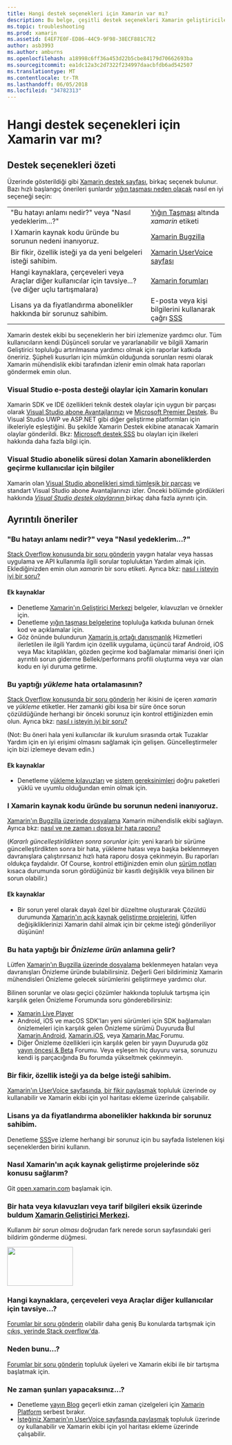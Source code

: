 ```yaml
---
title: Hangi destek seçenekleri için Xamarin var mı?
description: Bu belge, çeşitli destek seçenekleri Xamarin geliştiriciler için açıklar. E-posta desteği, yığın taşması ve ek kaynaklar açıklanır.
ms.topic: troubleshooting
ms.prod: xamarin
ms.assetid: E4EF7E0F-ED86-44C9-9F98-38ECF881C7E2
author: asb3993
ms.author: amburns
ms.openlocfilehash: a18998c6ff36a453d22b5cbe84179d70662693ba
ms.sourcegitcommit: ea1dc12a3c2d7322f234997daacbfdb6ad542507
ms.translationtype: MT
ms.contentlocale: tr-TR
ms.lasthandoff: 06/05/2018
ms.locfileid: "34782313"
---
```

# <a name="what-support-options-are-available-for-xamarin"></a>Hangi destek seçenekleri için Xamarin var mı?

## <a name="summary-of-support-options"></a>Destek seçenekleri özeti

Üzerinde gösterildiği gibi [Xamarin destek sayfası](https://www.xamarin.com/support), birkaç seçenek bulunur.  Bazı hızlı başlangıç önerileri şunlardır [yığın taşması neden olacak](http://stackoverflow.com/help/product-support) nasıl en iyi seçeneği seçin:

|   |   |
|---|---|
|"Bu hatayı anlamı nedir?" veya "Nasıl yedeklerim...?"|[Yığın Taşması](http://stackoverflow.com/questions/ask?tags=xamarin) altında *xamarin* etiketi|
|I Xamarin kaynak kodu üründe bu sorunun nedeni inanıyoruz.|[Xamarin Bugzilla](https://bugzilla.xamarin.com/page.cgi?id=bug-writing.html)|
|Bir fikir, özellik isteği ya da yeni belgeleri isteği sahibim.|[Xamarin UserVoice sayfası](https://xamarin.uservoice.com)|
|Hangi kaynaklara, çerçeveleri veya Araçlar diğer kullanıcılar için tavsiye...? (ve diğer uçlu tartışmalara)|[Xamarin forumları](https://forums.xamarin.com)|
|Lisans ya da fiyatlandırma abonelikler hakkında bir sorunuz sahibim.|E-posta veya kişi bilgilerini kullanarak çağrı [SSS](https://www.xamarin.com/faq)|

Xamarin destek ekibi bu seçeneklerin her biri izlemenize yardımcı olur.  Tüm kullanıcıların kendi Düşünceli sorular ve yararlanabilir ve bilgili Xamarin Geliştirici topluluğu artırılmasına yardımcı olmak için raporlar katkıda öneririz.  Şüpheli kusurları için mümkün olduğunda sorunları resmi olarak Xamarin mühendislik ekibi tarafından izlenir emin olmak hata raporları göndermek emin olun.

<a name="Visual_Studio_email_support_incidents_for_Xamarin_topics"/>

### <a name="visual-studio-email-support-incidents-for-xamarin-topics"></a>Visual Studio e-posta desteği olaylar için Xamarin konuları

Xamarin SDK ve IDE özellikleri teknik destek olaylar için uygun bir parçası olarak [Visual Studio abone Avantajlarınızı](https://msdn.microsoft.com/subscriptions/bb266240) ve [Microsoft Premier Destek](https://www.microsoft.com/microsoftservices/support.aspx).  Bu Visual Studio UWP ve ASP.NET gibi diğer geliştirme platformları için ilkeleriyle eşleştiğini.  Bu şekilde Xamarin Destek ekibine atanacak Xamarin olaylar gönderildi.  Bkz: [Microsoft destek SSS](https://support.microsoft.com/gp/offerprophone) bu olayları için ilkeleri hakkında daha fazla bilgi için.

### <a name="information-for-users-migrating-from-expired-xamarin-subscriptions-to-visual-studio-subscriptions"></a>Visual Studio abonelik süresi dolan Xamarin aboneliklerden geçirme kullanıcılar için bilgiler

Xamarin olan [Visual Studio abonelikleri şimdi tümleşik bir parçası](https://blog.xamarin.com/xamarin-for-all/) ve standart Visual Studio abone Avantajlarınızı izler.  Önceki bölümde gördükleri hakkında [ *Visual Studio destek olaylarının* ](#Visual_Studio_email_support_incidents_for_Xamarin_topics) birkaç daha fazla ayrıntı için.

## <a name="detailed-recommendations"></a>Ayrıntılı öneriler

### <a name="what-does-this-error-mean-or-how-do-i--"></a>"Bu hatayı anlamı nedir?" veya "Nasıl yedeklerim...?"

[Stack Overflow konusunda bir soru gönderin](http://stackoverflow.com/questions/ask?tags=xamarin) yaygın hatalar veya hassas uygulama ve API kullanımla ilgili sorular topluluktan Yardım almak için.  Eklediğinizden emin olun _xamarin_ bir soru etiketi.  Ayrıca bkz: [nasıl ı isteyin iyi bir soru?](http://stackoverflow.com/help/how-to-ask)

#### <a name="additional-resources"></a>Ek kaynaklar

-   Denetleme [Xamarin'ın Geliştirici Merkezi](/index.md) belgeler, kılavuzları ve örnekler için.
-   Denetleme [yığın taşması belgelerine](http://stackoverflow.com/documentation) topluluğa katkıda bulunan örnek kod ve açıklamalar için.
-   Göz önünde bulundurun [Xamarin iş ortağı danışmanlık](https://www.xamarin.com/consulting-partners) Hizmetleri ilerletilen ile ilgili Yardım için özellik uygulama, üçüncü taraf Android, iOS veya Mac kitaplıkları, gözden geçirme kod bağlamalar mimarisi öneri için ayrıntılı sorun giderme Bellek/performans profili oluşturma veya var olan kodu en iyi duruma getirme.

### <a name="what-does-this-installation-error-mean"></a>Bu yaptığı _yükleme_ hata ortalamasının?

[Stack Overflow konusunda bir soru gönderin](http://stackoverflow.com/questions/ask?tags=xamarin+installation) her ikisini de içeren _xamarin_ ve _yükleme_ etiketler.  Her zamanki gibi kısa bir süre önce sorun çözüldüğünde herhangi bir önceki sorunuz için kontrol ettiğinizden emin olun.  Ayrıca bkz: [nasıl ı isteyin iyi bir soru?](http://stackoverflow.com/help/how-to-ask)

(Not: Bu öneri hala yeni kullanıcılar ilk kurulum sırasında ortak Tuzaklar Yardım için en iyi erişimi olmasını sağlamak için gelişen.  Güncelleştirmeler için bizi izlemeye devam edin.)

#### <a name="additional-resources"></a>Ek kaynaklar

-   Denetleme [yükleme kılavuzları](~/cross-platform/get-started/installation/index.md) ve [sistem gereksinimleri](~/cross-platform/get-started/requirements.md) doğru paketleri yüklü ve uyumlu olduğundan emin olmak için.

### <a name="i-believe-this-problem-is-caused-by-a-defect-in-the-xamarin-source-code"></a>I Xamarin kaynak kodu üründe bu sorunun nedeni inanıyoruz.

[Xamarin'ın Bugzilla üzerinde dosyalama](https://bugzilla.xamarin.com/page.cgi?id=bug-writing.html) Xamarin mühendislik ekibi sağlayın.  Ayrıca bkz: [nasıl ve ne zaman ı dosya bir hata raporu?](~/cross-platform/troubleshooting/questions/howto-file-bug.md)

(*Kararlı güncelleştirildikten sonra sorunlar için*: yeni kararlı bir sürüme güncelleştirdikten sonra bir hata, yükleme hatası veya başka beklenmeyen davranışlara çalıştırırsanız hızlı hata raporu dosya çekinmeyin.  Bu raporları oldukça faydalıdır.  Of Course, kontrol ettiğinizden emin olun [sürüm notları](https://developer.xamarin.com/releases/) kısaca durumunda sorun gördüğünüz bir kasıtlı değişiklik veya bilinen bir sorun olabilir.)

#### <a name="additional-resources"></a>Ek kaynaklar

-   Bir sorun yerel olarak dayalı özel bir düzeltme oluşturarak Çözüldü durumunda [Xamarin'ın açık kaynak geliştirme projelerini](http://open.xamarin.com/), lütfen değişikliklerinizi Xamarin dahil almak için bir çekme isteği gönderiliyor düşünün!

### <a name="what-does-this-error-in-a-preview-product-mean"></a>Bu hata yaptığı bir _Önizleme ürün_ anlamına gelir?

Lütfen [Xamarin'ın Bugzilla üzerinde dosyalama](https://bugzilla.xamarin.com/page.cgi?id=bug-writing.html) beklenmeyen hataları veya davranışları Önizleme üründe bulabilirsiniz.  Değerli Geri bildiriminiz Xamarin mühendisleri Önizleme gelecek sürümlerini geliştirmeye yardımcı olur.

Bilinen sorunlar ve olası geçici çözümler hakkında topluluk tartışma için karşılık gelen Önizleme Forumunda soru gönderebilirsiniz:

-   [Xamarin Live Player](https://forums.xamarin.com/categories/live-player)
-   Android, iOS ve macOS SDK'ları yeni sürümleri için SDK bağlamaları önizlemeleri için karşılık gelen Önizleme sürümü Duyuruda Bul [Xamarin.Android](http://forums.xamarin.com/categories/android), [Xamarin.iOS](http://forums.xamarin.com/categories/ios), veya [Xamarin.Mac ](http://forums.xamarin.com/categories/mac) Forumu.
-   Diğer Önizleme özellikleri için karşılık gelen bir yayın Duyuruda göz [yayın öncesi & Beta](http://forums.xamarin.com/categories/xamarin-prerelease) Forumu.  Veya eşleşen hiç duyuru varsa, sorunuzu kendi iş parçacığında Bu forumda yükseltmek çekinmeyin.

### <a name="i-have-an-idea-feature-request-or-documentation-request"></a>Bir fikir, özellik isteği ya da belge isteği sahibim.

[Xamarin'ın UserVoice sayfasında, bir fikir paylaşmak](https://xamarin.uservoice.com) topluluk üzerinde oy kullanabilir ve Xamarin ekibi için yol haritası ekleme üzerinde çalışabilir.

### <a name="i-have-a-question-about-subscriptions-licensing-or-pricing"></a>Lisans ya da fiyatlandırma abonelikler hakkında bir sorunuz sahibim.

Denetleme [SSS](https://www.xamarin.com/faq)ve izleme herhangi bir sorunuz için bu sayfada listelenen kişi seçeneklerden birini kullanın.

### <a name="how-do-i-get-involved-in-xamarins-open-source-development-projects"></a>Nasıl Xamarin'ın açık kaynak geliştirme projelerinde söz konusu sağlarım?

Git [open.xamarin.com](http://open.xamarin.com/) başlamak için.

### <a name="i-found-a-mistake-or-missing-information-in-the-guides-or-recipes-on-the-xamarin-developer-centerindexmd"></a>Bir hata veya kılavuzları veya tarif bilgileri eksik üzerinde buldum [Xamarin Geliştirici Merkezi](/index.md).

Kullanım _bir sorun olması_ doğrudan fark nerede sorun sayfasındaki geri bildirim gönderme düğmesi.

[<img src="support-options-images/feedback.png" style="width: 152px; height: 90px;">](support-options-images/feedback.png)

### <a name="what-resources-frameworks-or-tools-do-other-users-recommend-for--"></a>Hangi kaynaklara, çerçeveleri veya Araçlar diğer kullanıcılar için tavsiye...?

[Forumlar bir soru gönderin](https://forums.xamarin.com/) olabilir daha geniş Bu konularda tartışmak için [çıkış, yerinde Stack overflow'da](http://stackoverflow.com/help/dont-ask).

### <a name="why-do-you--"></a>Neden bunu...?

[Forumlar bir soru gönderin](https://forums.xamarin.com/) topluluk üyeleri ve Xamarin ekibi ile bir tartışma başlatmak için.

### <a name="when-will-you--"></a>Ne zaman şunları yapacaksınız...?

-   Denetleme [yayın Blog](http://releases.xamarin.com/) geçerli etkin zaman çizelgeleri için [Xamarin Platform](https://www.xamarin.com/platform) serbest bırakır.
-   [İsteğiniz Xamarin'ın UserVoice sayfasında paylaşmak](https://xamarin.uservoice.com) topluluk üzerinde oy kullanabilir ve Xamarin ekibi için yol haritası ekleme üzerinde çalışabilir.

